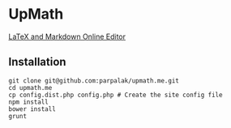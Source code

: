 # UpMath

[LaTeX and Markdown Online Editor](https://upmath.me/)

## Installation

```
git clone git@github.com:parpalak/upmath.me.git
cd upmath.me
cp config.dist.php config.php # Create the site config file
npm install
bower install
grunt
```
